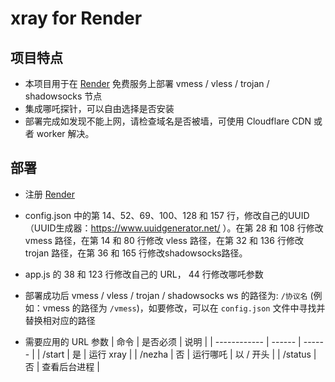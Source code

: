 # xray for Render

## 项目特点

* 本项目用于在 [Render](https://render.com/) 免费服务上部署 vmess / vless / trojan / shadowsocks 节点
* 集成哪吒探针，可以自由选择是否安装
* 部署完成如发现不能上网，请检查域名是否被墙，可使用 Cloudflare CDN 或者 worker 解决。

## 部署

* 注册 [Render](https://render.com/)
* config.json 中的第 14、52、69、100、128 和 157 行，修改自己的UUID（UUID生成器：https://www.uuidgenerator.net/ ）。在第 28 和 108 行修改 vmess 路径，在第 14 和 80 行修改 vless 路径，在第 32 和 136 行修改 trojan 路径，在第 36 和 165 行修改shadowsocks路径。
* app.js 的 38 和 123 行修改自己的 URL， 44 行修改哪吒参数
* 部署成功后 vmess / vless / trojan / shadowsocks ws 的路径为: `/协议名` (例如：vmess 的路径为 `/vmess`)，如要修改，可以在 `config.json` 文件中寻找并替换相对应的路径

* 需要应用的 URL 参数
  | 命令 | 是否必须 | 说明 |
  | ------------ | ------ | ------ |
  | <URL>/start | 是 | 运行 xray |
  | <URL>/nezha | 否 | 运行哪吒 | 以 / 开头 |
  | <URL>/status | 否 | 查看后台进程  |

